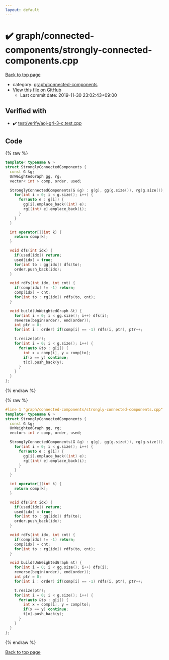 ```yaml
---
layout: default
---
```


<!-- mathjax config similar to math.stackexchange -->
<script type="text/javascript" async
  src="https://cdnjs.cloudflare.com/ajax/libs/mathjax/2.7.5/MathJax.js?config=TeX-MML-AM_CHTML">
</script>
<script type="text/x-mathjax-config">
  MathJax.Hub.Config({
    TeX: { equationNumbers: { autoNumber: "AMS" }},
    tex2jax: {
      inlineMath: [ ['$','$'] ],
      processEscapes: true
    },
    "HTML-CSS": { matchFontHeight: false },
    displayAlign: "left",
    displayIndent: "2em"
  });
</script>

<script type="text/javascript" src="https://cdnjs.cloudflare.com/ajax/libs/jquery/3.4.1/jquery.min.js"></script>
<script src="https://cdn.jsdelivr.net/npm/jquery-balloon-js@1.1.2/jquery.balloon.min.js" integrity="sha256-ZEYs9VrgAeNuPvs15E39OsyOJaIkXEEt10fzxJ20+2I=" crossorigin="anonymous"></script>
<script type="text/javascript" src="../../../assets/js/copy-button.js"></script>
<link rel="stylesheet" href="../../../assets/css/copy-button.css" />


# :heavy_check_mark: graph/connected-components/strongly-connected-components.cpp

<a href="../../../index.html">Back to top page</a>

* category: <a href="../../../index.html#3a7c46e10de1b2cce1293b2074b86f0a">graph/connected-components</a>
* <a href="{{ site.github.repository_url }}/blob/master/graph/connected-components/strongly-connected-components.cpp">View this file on GitHub</a>
    - Last commit date: 2019-11-30 23:02:43+09:00




## Verified with

* :heavy_check_mark: <a href="../../../verify/test/verify/aoj-grl-3-c.test.cpp.html">test/verify/aoj-grl-3-c.test.cpp</a>


## Code

<a id="unbundled"></a>
{% raw %}
```cpp
template< typename G >
struct StronglyConnectedComponents {
  const G &g;
  UnWeightedGraph gg, rg;
  vector< int > comp, order, used;

  StronglyConnectedComponents(G &g) : g(g), gg(g.size()), rg(g.size()), comp(g.size(), -1), used(g.size()) {
    for(int i = 0; i < g.size(); i++) {
      for(auto e : g[i]) {
        gg[i].emplace_back((int) e);
        rg[(int) e].emplace_back(i);
      }
    }
  }

  int operator[](int k) {
    return comp[k];
  }

  void dfs(int idx) {
    if(used[idx]) return;
    used[idx] = true;
    for(int to : gg[idx]) dfs(to);
    order.push_back(idx);
  }

  void rdfs(int idx, int cnt) {
    if(comp[idx] != -1) return;
    comp[idx] = cnt;
    for(int to : rg[idx]) rdfs(to, cnt);
  }

  void build(UnWeightedGraph &t) {
    for(int i = 0; i < gg.size(); i++) dfs(i);
    reverse(begin(order), end(order));
    int ptr = 0;
    for(int i : order) if(comp[i] == -1) rdfs(i, ptr), ptr++;

    t.resize(ptr);
    for(int i = 0; i < g.size(); i++) {
      for(auto &to : g[i]) {
        int x = comp[i], y = comp[to];
        if(x == y) continue;
        t[x].push_back(y);
      }
    }
  }
};

```
{% endraw %}

<a id="bundled"></a>
{% raw %}
```cpp
#line 1 "graph/connected-components/strongly-connected-components.cpp"
template< typename G >
struct StronglyConnectedComponents {
  const G &g;
  UnWeightedGraph gg, rg;
  vector< int > comp, order, used;

  StronglyConnectedComponents(G &g) : g(g), gg(g.size()), rg(g.size()), comp(g.size(), -1), used(g.size()) {
    for(int i = 0; i < g.size(); i++) {
      for(auto e : g[i]) {
        gg[i].emplace_back((int) e);
        rg[(int) e].emplace_back(i);
      }
    }
  }

  int operator[](int k) {
    return comp[k];
  }

  void dfs(int idx) {
    if(used[idx]) return;
    used[idx] = true;
    for(int to : gg[idx]) dfs(to);
    order.push_back(idx);
  }

  void rdfs(int idx, int cnt) {
    if(comp[idx] != -1) return;
    comp[idx] = cnt;
    for(int to : rg[idx]) rdfs(to, cnt);
  }

  void build(UnWeightedGraph &t) {
    for(int i = 0; i < gg.size(); i++) dfs(i);
    reverse(begin(order), end(order));
    int ptr = 0;
    for(int i : order) if(comp[i] == -1) rdfs(i, ptr), ptr++;

    t.resize(ptr);
    for(int i = 0; i < g.size(); i++) {
      for(auto &to : g[i]) {
        int x = comp[i], y = comp[to];
        if(x == y) continue;
        t[x].push_back(y);
      }
    }
  }
};

```
{% endraw %}

<a href="../../../index.html">Back to top page</a>

